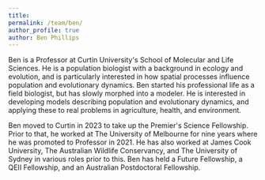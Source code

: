 ```yaml
---
title:
permalink: /team/ben/
author_profile: true
author: Ben Phillips
---
```


Ben is a Professor at Curtin University's School of Molecular and Life Sciences. He is a population biologist with a background in ecology and evolution, and is particularly interested in how spatial processes influence population and evolutionary dynamics. Ben started his professional life as a field biologist, but has slowly morphed into a modeler. He is interested in developing models describing population and evolutionary dynamics, and applying these to real problems in agriculture, health, and environment.

Ben moved to Curtin in 2023 to take up the Premier's Science Fellowship.  Prior to that, he worked at The University of Melbourne for nine years where he was promoted to Professor in 2021. He has also worked at James Cook University, The Australian Wildlife Conservancy, and The University of Sydney in various roles prior to this. Ben has held a Future Fellowship, a QEII Fellowship, and an Australian Postdoctoral Fellowship.